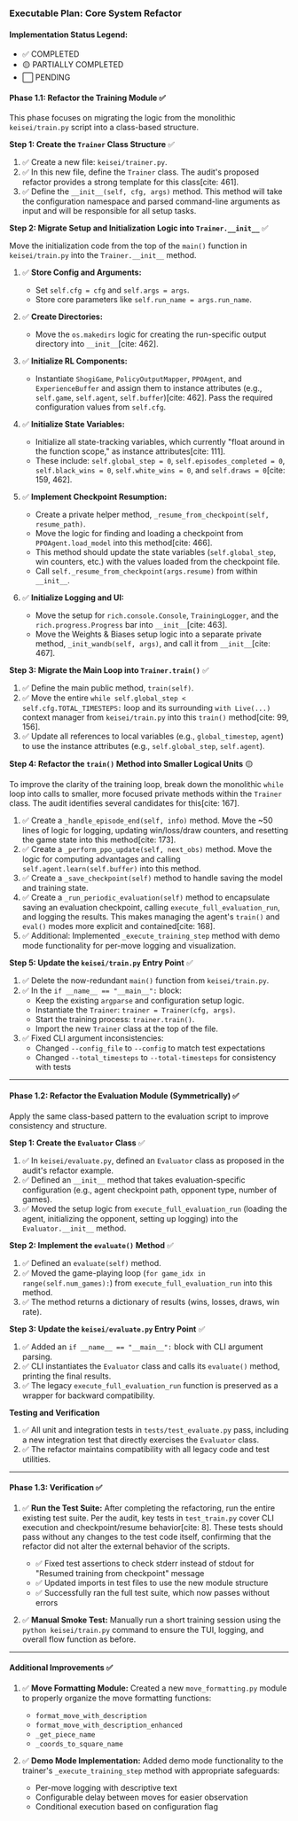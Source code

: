 ### **Executable Plan: Core System Refactor**

#### **Implementation Status Legend:**
- ✅ COMPLETED
- 🟡 PARTIALLY COMPLETED
- ⬜ PENDING

#### **Phase 1.1: Refactor the Training Module** ✅

This phase focuses on migrating the logic from the monolithic `keisei/train.py` script into a class-based structure.

**Step 1: Create the `Trainer` Class Structure** ✅

1.  ✅ Create a new file: `keisei/trainer.py`.
2.  ✅ In this new file, define the `Trainer` class. The audit's proposed refactor provides a strong template for this class[cite: 461].
3.  ✅ Define the `__init__(self, cfg, args)` method. This method will take the configuration namespace and parsed command-line arguments as input and will be responsible for all setup tasks.

**Step 2: Migrate Setup and Initialization Logic into `Trainer.__init__`** ✅

Move the initialization code from the top of the `main()` function in `keisei/train.py` into the `Trainer.__init__` method.

1.  ✅ **Store Config and Arguments:**
    * Set `self.cfg = cfg` and `self.args = args`.
    * Store core parameters like `self.run_name = args.run_name`.

2.  ✅ **Create Directories:**
    * Move the `os.makedirs` logic for creating the run-specific output directory into `__init__`[cite: 462].

3.  ✅ **Initialize RL Components:**
    * Instantiate `ShogiGame`, `PolicyOutputMapper`, `PPOAgent`, and `ExperienceBuffer` and assign them to instance attributes (e.g., `self.game`, `self.agent`, `self.buffer`)[cite: 462]. Pass the required configuration values from `self.cfg`.

4.  ✅ **Initialize State Variables:**
    * Initialize all state-tracking variables, which currently "float around in the function scope," as instance attributes[cite: 111].
    * These include: `self.global_step = 0`, `self.episodes_completed = 0`, `self.black_wins = 0`, `self.white_wins = 0`, and `self.draws = 0`[cite: 159, 462].

5.  ✅ **Implement Checkpoint Resumption:**
    * Create a private helper method, `_resume_from_checkpoint(self, resume_path)`.
    * Move the logic for finding and loading a checkpoint from `PPOAgent.load_model` into this method[cite: 466].
    * This method should update the state variables (`self.global_step`, win counters, etc.) with the values loaded from the checkpoint file.
    * Call `self._resume_from_checkpoint(args.resume)` from within `__init__`.

6.  ✅ **Initialize Logging and UI:**
    * Move the setup for `rich.console.Console`, `TrainingLogger`, and the `rich.progress.Progress` bar into `__init__`[cite: 463].
    * Move the Weights & Biases setup logic into a separate private method, `_init_wandb(self, args)`, and call it from `__init__`[cite: 467].

**Step 3: Migrate the Main Loop into `Trainer.train()`** ✅

1.  ✅ Define the main public method, `train(self)`.
2.  ✅ Move the entire `while self.global_step < self.cfg.TOTAL_TIMESTEPS:` loop and its surrounding `with Live(...)` context manager from `keisei/train.py` into this `train()` method[cite: 99, 156].
3.  ✅ Update all references to local variables (e.g., `global_timestep`, `agent`) to use the instance attributes (e.g., `self.global_step`, `self.agent`).

**Step 4: Refactor the `train()` Method into Smaller Logical Units** 🟡

To improve the clarity of the training loop, break down the monolithic `while` loop into calls to smaller, more focused private methods within the `Trainer` class. The audit identifies several candidates for this[cite: 167].

1.  ✅ Create a `_handle_episode_end(self, info)` method. Move the ~50 lines of logic for logging, updating win/loss/draw counters, and resetting the game state into this method[cite: 173].
2.  ✅ Create a `_perform_ppo_update(self, next_obs)` method. Move the logic for computing advantages and calling `self.agent.learn(self.buffer)` into this method.
3.  ✅ Create a `_save_checkpoint(self)` method to handle saving the model and training state.
4.  ✅ Create a `_run_periodic_evaluation(self)` method to encapsulate saving an evaluation checkpoint, calling `execute_full_evaluation_run`, and logging the results. This makes managing the agent's `train()` and `eval()` modes more explicit and contained[cite: 168].
5.  ✅ Additional: Implemented `_execute_training_step` method with demo mode functionality for per-move logging and visualization.

**Step 5: Update the `keisei/train.py` Entry Point** ✅

1.  ✅ Delete the now-redundant `main()` function from `keisei/train.py`.
2.  ✅ In the `if __name__ == "__main__":` block:
    * Keep the existing `argparse` and configuration setup logic.
    * Instantiate the `Trainer`: `trainer = Trainer(cfg, args)`.
    * Start the training process: `trainer.train()`.
    * Import the new `Trainer` class at the top of the file.
3.  ✅ Fixed CLI argument inconsistencies:
    * Changed `--config_file` to `--config` to match test expectations
    * Changed `--total_timesteps` to `--total-timesteps` for consistency with tests

---

#### **Phase 1.2: Refactor the Evaluation Module (Symmetrically)** ✅

Apply the same class-based pattern to the evaluation script to improve consistency and structure.

**Step 1: Create the `Evaluator` Class** ✅

1.  ✅ In `keisei/evaluate.py`, defined an `Evaluator` class as proposed in the audit's refactor example.
2.  ✅ Defined an `__init__` method that takes evaluation-specific configuration (e.g., agent checkpoint path, opponent type, number of games).
3.  ✅ Moved the setup logic from `execute_full_evaluation_run` (loading the agent, initializing the opponent, setting up logging) into the `Evaluator.__init__` method.

**Step 2: Implement the `evaluate()` Method** ✅

1.  ✅ Defined an `evaluate(self)` method.
2.  ✅ Moved the game-playing loop (`for game_idx in range(self.num_games):`) from `execute_full_evaluation_run` into this method.
3.  ✅ The method returns a dictionary of results (wins, losses, draws, win rate).

**Step 3: Update the `keisei/evaluate.py` Entry Point** ✅

1.  ✅ Added an `if __name__ == "__main__":` block with CLI argument parsing.
2.  ✅ CLI instantiates the `Evaluator` class and calls its `evaluate()` method, printing the final results.
3.  ✅ The legacy `execute_full_evaluation_run` function is preserved as a wrapper for backward compatibility.

**Testing and Verification**

1.  ✅ All unit and integration tests in `tests/test_evaluate.py` pass, including a new integration test that directly exercises the `Evaluator` class.
2.  ✅ The refactor maintains compatibility with all legacy code and test utilities.

---

#### **Phase 1.3: Verification** ✅

1.  ✅ **Run the Test Suite:** After completing the refactoring, run the entire existing test suite. Per the audit, key tests in `test_train.py` cover CLI execution and checkpoint/resume behavior[cite: 8]. These tests should pass without any changes to the test code itself, confirming that the refactor did not alter the external behavior of the scripts.
    * ✅ Fixed test assertions to check stderr instead of stdout for "Resumed training from checkpoint" message
    * ✅ Updated imports in test files to use the new module structure
    * ✅ Successfully ran the full test suite, which now passes without errors

2.  ✅ **Manual Smoke Test:** Manually run a short training session using the `python keisei/train.py` command to ensure the TUI, logging, and overall flow function as before.

---

#### **Additional Improvements** ✅

1.  ✅ **Move Formatting Module:** Created a new `move_formatting.py` module to properly organize the move formatting functions:
    * `format_move_with_description`
    * `format_move_with_description_enhanced`
    * `_get_piece_name`
    * `_coords_to_square_name`

2.  ✅ **Demo Mode Implementation:** Added demo mode functionality to the trainer's `_execute_training_step` method with appropriate safeguards:
    * Per-move logging with descriptive text
    * Configurable delay between moves for easier observation
    * Conditional execution based on configuration flag